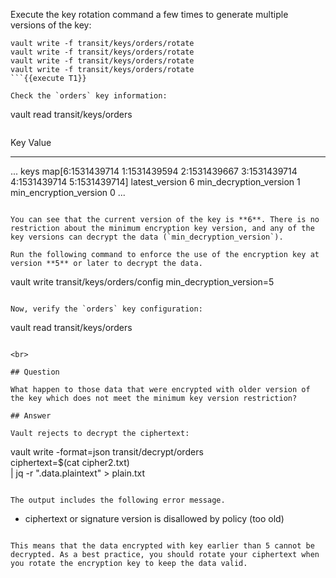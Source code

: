 Execute the key rotation command a few times to generate multiple versions of the key:

```
vault write -f transit/keys/orders/rotate
vault write -f transit/keys/orders/rotate
vault write -f transit/keys/orders/rotate
vault write -f transit/keys/orders/rotate
```{{execute T1}}

Check the `orders` key information:

```
vault read transit/keys/orders
```{{execute T1}}

```
Key                       Value
---                       -----
...
keys                      map[6:1531439714 1:1531439594 2:1531439667 3:1531439714 4:1531439714 5:1531439714]
latest_version            6
min_decryption_version    1
min_encryption_version    0
...
```

You can see that the current version of the key is **6**. There is no restriction about the minimum encryption key version, and any of the key versions can decrypt the data (`min_decryption_version`).

Run the following command to enforce the use of the encryption key at version **5** or later to decrypt the data.

```
vault write transit/keys/orders/config min_decryption_version=5
```{{execute T1}}

Now, verify the `orders` key configuration:

```
vault read transit/keys/orders
```{{execute T1}}

<br>

## Question

What happen to those data that were encrypted with older version of the key which does not meet the minimum key version restriction?

## Answer

Vault rejects to decrypt the ciphertext:

```
vault write -format=json transit/decrypt/orders \
      ciphertext=$(cat cipher2.txt) \
      | jq -r ".data.plaintext" > plain.txt
```{{execute T1}}

The output includes the following error message.

```
* ciphertext or signature version is disallowed by policy (too old)
```

This means that the data encrypted with key earlier than 5 cannot be decrypted. As a best practice, you should rotate your ciphertext when you rotate the encryption key to keep the data valid. 
